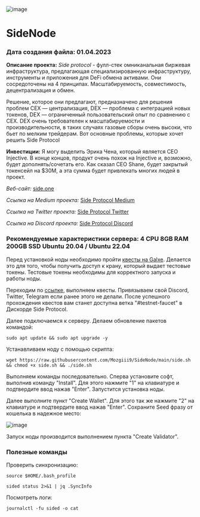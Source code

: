 ![image](https://github.com/Mozgiii9/SideNode/assets/74683169/4344c896-230f-40a9-9028-1c3e2c99e897)


# SideNode

### Дата создания файла: 01.04.2023

**Описание проекта:** *Side protocol* - фулл-стек омниканальная биржевая инфраструктура, предлагающая специализированную инфраструктуру, инструменты и приложения для DeFi обмена активами. Они сосредоточены на 4 принципах. Масштабируемость, совместимость, децентрализация и обмен.

Решение, которое они предлагают, предназначено для решения проблем CEX — централизация, DEX — проблема с интеграцией новых токенов, DEX — ограниченный пользовательский опыт по сравнению с CEX. DEX очень требователен к масштабируемости и производительности, в таких случаях газовые сборы очень высоки, что бьет по мелким трейдерам. Вот основные проблемы, которые хочет решить Side Protocol

**Инвестиции:** Я могу выделить Эрика Чена, который является CEO Injective. В конце концов, продукт очень похож на Injective и, возможно, будет дополнять/сочетать его. Как сказал CEO Shane, будет закрытый токенсейл на $30M, а эта сумма будет привлекать многих людей в проект.


*Веб-сайт:* [side.one](https://side.one/)

*Ссылка на Medium проекта:* [Side Protocol Medium](https://medium.com/@SideProtocol)

*Ссылка на Twitter проекта:* [Side Protocol Twitter](http://x.com/sideprotocol)

*Ссылка на Discord проекта:* [Side Protocol Discord](https://discord.gg/sideprotocol)

### Рекомендуемые характеристики сервера: 4 CPU 8GB RAM 200GB SSD Ubuntu 20.04 / Ubuntu 22.04

Перед установкой ноды необходимо пройти [квесты на Galxe](https://galxe.com/sideprotocol/campaign/GCraxUn3Fj). Делается это для того, чтобы получить доступ к крану, который выдает тестовые токены. Тестовые токены необходимы для корректного запуска и работы ноды.

Переходим по [ссылке](https://galxe.com/sideprotocol/campaign/GCraxUn3Fj), выполняем квесты. Привязываем свой Discord, Twitter, Telegram если ранее этого не делали. После успешного прохождения квестов вам станет доступна ветка "#testnet-faucet" в Дискорде Side Protocol.

Далее подключаемся к серверу. Делаем обновление пакетов командой:

```
sudo apt update && sudo apt upgrade -y
```

Устанавливаем ноду с помощью скрипта: 

```
wget https://raw.githubusercontent.com/Mozgiii9/SideNode/main/side.sh && chmod +x side.sh && ./side.sh
```

Выполняем команды последовательно. Сперва установите софт, выполнив команду "Install". Для этого нажмите "1" на клавиатуре и подтвердите ввод нажав "Enter". Запустится установка ноды.

Далее выполните пункт "Create Wallet". Для этого так же нажмите "2" на клавиатуре и подтвердите ввод нажав "Enter". Сохраните Seed фразу от кошелька в надежное место:

![image](https://github.com/Mozgiii9/SideNode/assets/74683169/e9d4a763-b90e-406f-a758-732f3f679532)

Запуск ноды производится выполнением пункта "Create Validator".


### Полезные команды

Проверить синхронизацию:

```
source $HOME/.bash_profile
```

```
sided status 2>&1 | jq .SyncInfo
```

Посмотреть логи:

```
journalctl -fu sided -o cat
```
